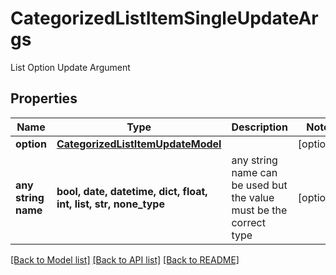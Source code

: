 # CategorizedListItemSingleUpdateArgs

List Option Update Argument

## Properties
Name | Type | Description | Notes
------------ | ------------- | ------------- | -------------
**option** | [**CategorizedListItemUpdateModel**](CategorizedListItemUpdateModel.md) |  | [optional] 
**any string name** | **bool, date, datetime, dict, float, int, list, str, none_type** | any string name can be used but the value must be the correct type | [optional]

[[Back to Model list]](../README.md#documentation-for-models) [[Back to API list]](../README.md#documentation-for-api-endpoints) [[Back to README]](../README.md)


